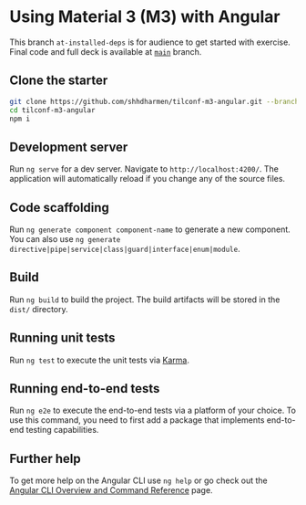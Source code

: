 # Using Material 3 (M3) with Angular

This branch `at-installed-deps` is for audience to get started with exercise. Final code and full deck is available at [`main`](https://github.com/shhdharmen/tilconf-m3-angular/tree/main) branch.

## Clone the starter

```bash
git clone https://github.com/shhdharmen/tilconf-m3-angular.git --branch at-installed-deps
cd tilconf-m3-angular
npm i
```

## Development server

Run `ng serve` for a dev server. Navigate to `http://localhost:4200/`. The application will automatically reload if you change any of the source files.

## Code scaffolding

Run `ng generate component component-name` to generate a new component. You can also use `ng generate directive|pipe|service|class|guard|interface|enum|module`.

## Build

Run `ng build` to build the project. The build artifacts will be stored in the `dist/` directory.

## Running unit tests

Run `ng test` to execute the unit tests via [Karma](https://karma-runner.github.io).

## Running end-to-end tests

Run `ng e2e` to execute the end-to-end tests via a platform of your choice. To use this command, you need to first add a package that implements end-to-end testing capabilities.

## Further help

To get more help on the Angular CLI use `ng help` or go check out the [Angular CLI Overview and Command Reference](https://angular.io/cli) page.
